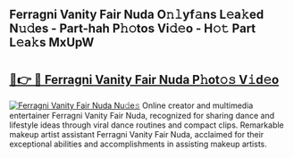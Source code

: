 ## Ferragni Vanity Fair Nuda O𝚗𝚕yf𝚊ns L𝚎a𝚔ed N𝚞𝚍es - Part-hah P𝚑𝚘tos Vi𝚍𝚎o - H𝚘𝚝 Part L𝚎a𝚔s MxUpW

# <h2><a href="http://kf0tpgr.oniu.top/?m=Ferragni+Vanity+Fair+Nuda">🔗👉 🔴 Ferragni Vanity Fair Nuda P𝚑ot𝚘𝚜 V𝚒d𝚎o</a></h2>

[![Ferragni Vanity Fair Nuda Nu𝚍e𝚜](https://i.imgur.com/0qMVB7G.gif)](http://kf0tpgr.oniu.top/?m=Ferragni+Vanity+Fair+Nuda)
Online creator and multimedia entertainer Ferragni Vanity Fair Nuda, recognized for sharing dance and lifestyle ideas through viral dance routines and compact clips. Remarkable makeup artist assistant Ferragni Vanity Fair Nuda, acclaimed for their exceptional abilities and accomplishments in assisting makeup artists.  
